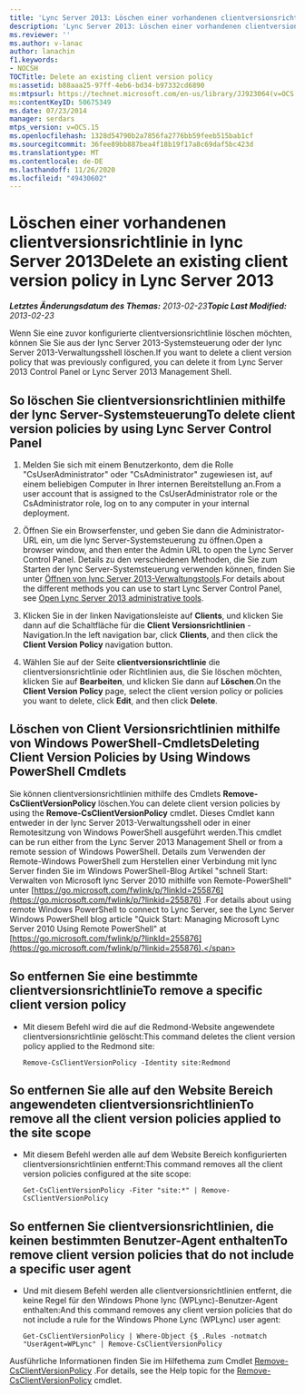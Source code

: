 ```yaml
---
title: 'Lync Server 2013: Löschen einer vorhandenen clientversionsrichtlinie'
description: 'Lync Server 2013: Löschen einer vorhandenen clientversionsrichtlinie'
ms.reviewer: ''
ms.author: v-lanac
author: lanachin
f1.keywords:
- NOCSH
TOCTitle: Delete an existing client version policy
ms:assetid: b88aaa25-97ff-4eb6-bd34-b97332cd6890
ms:mtpsurl: https://technet.microsoft.com/en-us/library/JJ923064(v=OCS.15)
ms:contentKeyID: 50675349
ms.date: 07/23/2014
manager: serdars
mtps_version: v=OCS.15
ms.openlocfilehash: 1328d54790b2a7856fa2776bb59feeb515bab1cf
ms.sourcegitcommit: 36fee89bb887bea4f18b19f17a8c69daf5bc423d
ms.translationtype: MT
ms.contentlocale: de-DE
ms.lasthandoff: 11/26/2020
ms.locfileid: "49430602"
---
```

# <a name="delete-an-existing-client-version-policy-in-lync-server-2013"></a><span data-ttu-id="b5770-103">Löschen einer vorhandenen clientversionsrichtlinie in lync Server 2013</span><span class="sxs-lookup"><span data-stu-id="b5770-103">Delete an existing client version policy in Lync Server 2013</span></span>

<div data-xmlns="http://www.w3.org/1999/xhtml">

<div class="topic" data-xmlns="http://www.w3.org/1999/xhtml" data-msxsl="urn:schemas-microsoft-com:xslt" data-cs="https://msdn.microsoft.com/">

<div data-asp="https://msdn2.microsoft.com/asp">



</div>

<div id="mainSection">

<div id="mainBody"><span data-ttu-id="b5770-104">

<span> </span></span><span class="sxs-lookup"><span data-stu-id="b5770-104">

<span> </span></span></span>

<span data-ttu-id="b5770-105">_**Letztes Änderungsdatum des Themas:** 2013-02-23_</span><span class="sxs-lookup"><span data-stu-id="b5770-105">_**Topic Last Modified:** 2013-02-23_</span></span>

<span data-ttu-id="b5770-106">Wenn Sie eine zuvor konfigurierte clientversionsrichtlinie löschen möchten, können Sie Sie aus der lync Server 2013-Systemsteuerung oder der lync Server 2013-Verwaltungsshell löschen.</span><span class="sxs-lookup"><span data-stu-id="b5770-106">If you want to delete a client version policy that was previously configured, you can delete it from Lync Server 2013 Control Panel or Lync Server 2013 Management Shell.</span></span>

<div>

## <a name="to-delete-client-version-policies-by-using-lync-server-control-panel"></a><span data-ttu-id="b5770-107">So löschen Sie clientversionsrichtlinien mithilfe der lync Server-Systemsteuerung</span><span class="sxs-lookup"><span data-stu-id="b5770-107">To delete client version policies by using Lync Server Control Panel</span></span>

1.  <span data-ttu-id="b5770-108">Melden Sie sich mit einem Benutzerkonto, dem die Rolle "CsUserAdministrator" oder "CsAdministrator" zugewiesen ist, auf einem beliebigen Computer in Ihrer internen Bereitstellung an.</span><span class="sxs-lookup"><span data-stu-id="b5770-108">From a user account that is assigned to the CsUserAdministrator role or the CsAdministrator role, log on to any computer in your internal deployment.</span></span>

2.  <span data-ttu-id="b5770-109">Öffnen Sie ein Browserfenster, und geben Sie dann die Administrator-URL ein, um die lync Server-Systemsteuerung zu öffnen.</span><span class="sxs-lookup"><span data-stu-id="b5770-109">Open a browser window, and then enter the Admin URL to open the Lync Server Control Panel.</span></span> <span data-ttu-id="b5770-110">Details zu den verschiedenen Methoden, die Sie zum Starten der lync Server-Systemsteuerung verwenden können, finden Sie unter [Öffnen von lync Server 2013-Verwaltungstools](lync-server-2013-open-lync-server-administrative-tools.md).</span><span class="sxs-lookup"><span data-stu-id="b5770-110">For details about the different methods you can use to start Lync Server Control Panel, see [Open Lync Server 2013 administrative tools](lync-server-2013-open-lync-server-administrative-tools.md).</span></span>

3.  <span data-ttu-id="b5770-111">Klicken Sie in der linken Navigationsleiste auf **Clients**, und klicken Sie dann auf die Schaltfläche für die **Client Versionsrichtlinien** -Navigation.</span><span class="sxs-lookup"><span data-stu-id="b5770-111">In the left navigation bar, click **Clients**, and then click the **Client Version Policy** navigation button.</span></span>

4.  <span data-ttu-id="b5770-112">Wählen Sie auf der Seite **clientversionsrichtlinie** die clientversionsrichtlinie oder Richtlinien aus, die Sie löschen möchten, klicken Sie auf **Bearbeiten**, und klicken Sie dann auf **Löschen**.</span><span class="sxs-lookup"><span data-stu-id="b5770-112">On the **Client Version Policy** page, select the client version policy or policies you want to delete, click **Edit**, and then click **Delete**.</span></span>

</div>

<div>

## <a name="deleting-client-version-policies-by-using-windows-powershell-cmdlets"></a><span data-ttu-id="b5770-113">Löschen von Client Versionsrichtlinien mithilfe von Windows PowerShell-Cmdlets</span><span class="sxs-lookup"><span data-stu-id="b5770-113">Deleting Client Version Policies by Using Windows PowerShell Cmdlets</span></span>

<span data-ttu-id="b5770-114">Sie können clientversionsrichtlinien mithilfe des Cmdlets **Remove-CsClientVersionPolicy** löschen.</span><span class="sxs-lookup"><span data-stu-id="b5770-114">You can delete client version policies by using the **Remove-CsClientVersionPolicy** cmdlet.</span></span> <span data-ttu-id="b5770-115">Dieses Cmdlet kann entweder in der lync Server 2013-Verwaltungsshell oder in einer Remotesitzung von Windows PowerShell ausgeführt werden.</span><span class="sxs-lookup"><span data-stu-id="b5770-115">This cmdlet can be run either from the Lync Server 2013 Management Shell or from a remote session of Windows PowerShell.</span></span> <span data-ttu-id="b5770-116">Details zum Verwenden der Remote-Windows PowerShell zum Herstellen einer Verbindung mit lync Server finden Sie im Windows PowerShell-Blog Artikel "schnell Start: Verwalten von Microsoft lync Server 2010 mithilfe von Remote-PowerShell" unter [https://go.microsoft.com/fwlink/p/?linkId=255876](https://go.microsoft.com/fwlink/p/?linkid=255876) .</span><span class="sxs-lookup"><span data-stu-id="b5770-116">For details about using remote Windows PowerShell to connect to Lync Server, see the Lync Server Windows PowerShell blog article "Quick Start: Managing Microsoft Lync Server 2010 Using Remote PowerShell" at [https://go.microsoft.com/fwlink/p/?linkId=255876](https://go.microsoft.com/fwlink/p/?linkid=255876).</span></span>

<div>

## <a name="to-remove-a-specific-client-version-policy"></a><span data-ttu-id="b5770-117">So entfernen Sie eine bestimmte clientversionsrichtlinie</span><span class="sxs-lookup"><span data-stu-id="b5770-117">To remove a specific client version policy</span></span>

  - <span data-ttu-id="b5770-118">Mit diesem Befehl wird die auf die Redmond-Website angewendete clientversionsrichtlinie gelöscht:</span><span class="sxs-lookup"><span data-stu-id="b5770-118">This command deletes the client version policy applied to the Redmond site:</span></span>
    
        Remove-CsClientVersionPolicy -Identity site:Redmond

</div>

<div>

## <a name="to-remove-all-the-client-version-policies-applied-to-the-site-scope"></a><span data-ttu-id="b5770-119">So entfernen Sie alle auf den Website Bereich angewendeten clientversionsrichtlinien</span><span class="sxs-lookup"><span data-stu-id="b5770-119">To remove all the client version policies applied to the site scope</span></span>

  - <span data-ttu-id="b5770-120">Mit diesem Befehl werden alle auf dem Website Bereich konfigurierten clientversionsrichtlinien entfernt:</span><span class="sxs-lookup"><span data-stu-id="b5770-120">This command removes all the client version policies configured at the site scope:</span></span>
    
        Get-CsClientVersionPolicy -Fiter "site:*" | Remove-CsClientVersionPolicy

</div>

<div>

## <a name="to-remove-client-version-policies-that-do-not-include-a-specific-user-agent"></a><span data-ttu-id="b5770-121">So entfernen Sie clientversionsrichtlinien, die keinen bestimmten Benutzer-Agent enthalten</span><span class="sxs-lookup"><span data-stu-id="b5770-121">To remove client version policies that do not include a specific user agent</span></span>

  - <span data-ttu-id="b5770-122">Und mit diesem Befehl werden alle clientversionsrichtlinien entfernt, die keine Regel für den Windows Phone lync (WPLync)-Benutzer-Agent enthalten:</span><span class="sxs-lookup"><span data-stu-id="b5770-122">And this command removes any client version policies that do not include a rule for the Windows Phone Lync (WPLync) user agent:</span></span>
    
        Get-CsClientVersionPolicy | Where-Object {$_.Rules -notmatch "UserAgent=WPLync" | Remove-CsClientVersionPolicy

</div>

<span data-ttu-id="b5770-123">Ausführliche Informationen finden Sie im Hilfethema zum Cmdlet [Remove-CsClientVersionPolicy](https://docs.microsoft.com/powershell/module/skype/Remove-CsClientVersionPolicy) .</span><span class="sxs-lookup"><span data-stu-id="b5770-123">For details, see the Help topic for the [Remove-CsClientVersionPolicy](https://docs.microsoft.com/powershell/module/skype/Remove-CsClientVersionPolicy) cmdlet.</span></span>

<span data-ttu-id="b5770-124"></div>

</div>

<span> </span>

</div>

</div>

</span><span class="sxs-lookup"><span data-stu-id="b5770-124"></div>

</div>

<span> </span>

</div>

</div>

</span></span></div>

